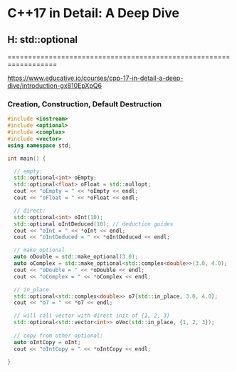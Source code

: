 # C++17 in Detail: A Deep Dive

## H: std::optional
==================================================================

https://www.educative.io/courses/cpp-17-in-detail-a-deep-dive/introduction-gx810EpXpQ6

###  Creation, Construction, Default Destruction

``` c++
#include <iostream>
#include <optional>
#include <complex>
#include <vector>
using namespace std;

int main() {

  // empty:
  std::optional<int> oEmpty;
  std::optional<float> oFloat = std::nullopt;
  cout << "oEmpty = " << *oEmpty << endl;
  cout << "oFloat = " << *oFloat << endl;

  // direct:
  std::optional<int> oInt(10);
  std::optional oIntDeduced(10); // deduction guides
  cout << "oInt = " << *oInt << endl;
  cout << "oIntDeduced = " << *oIntDeduced << endl;

  // make_optional
  auto oDouble = std::make_optional(3.0);
  auto oComplex = std::make_optional<std::complex<double>>(3.0, 4.0);
  cout << "oDouble = " << *oDouble << endl;
  cout << "oComplex = " << *oComplex << endl;

  // in_place
  std::optional<std::complex<double>> o7{std::in_place, 3.0, 4.0};
  cout << "o7 = " << *o7 << endl;

  // will call vector with direct init of {1, 2, 3}
  std::optional<std::vector<int>> oVec(std::in_place, {1, 2, 3});
  
  // copy from other optional:
  auto oIntCopy = oInt;
  cout << "oIntCopy = " << *oIntCopy << endl;

}
```

